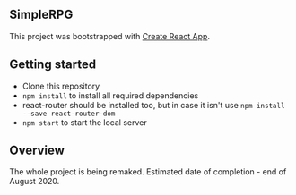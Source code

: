 ## SimpleRPG
This project was bootstrapped with [Create React App](https://github.com/facebook/create-react-app).

## Getting started
* Clone this repository
* `npm install` to install all required dependencies
* react-router should be installed too, but in case it isn't use `npm install --save react-router-dom`
* `npm start` to start the local server

## Overview
The whole project is being remaked. Estimated date of completion - end of August 2020.

